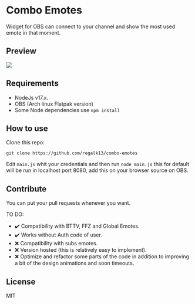 # Combo Emotes
Widget for OBS can connect to your channel and show the most used emote in that moment.

## Preview

<img src="https://im2.ezgif.com/tmp/ezgif-2-b0b26966cb.gif">

## Requirements

- NodeJs v17.x.
- OBS (Arch linux Flatpak version)
- Some Node dependencies use `npm install`

## How to use

Clone this repo:

`git clone https://github.com/regalk13/combo-emotes`

Edit `main.js` whit your credentials and then run `node main.js` this for default will be run in localhost port 8080, add this on your browser source on OBS.

## Contribute 

You can put your pull requests whenever you want.

TO DO:
 
- ✔️ Compatibility with BTTV, FFZ and Global Emotes.
- ✔️ Works without Auth code of user.
- ❌ Compatibility with subs emotes.
- ❌ Version hosted (this is relatively easy to implement).
- ❌ Optimize and refactor some parts of the code in addition to improving a bit of the design animations and soon timeouts.


## License 

MIT
